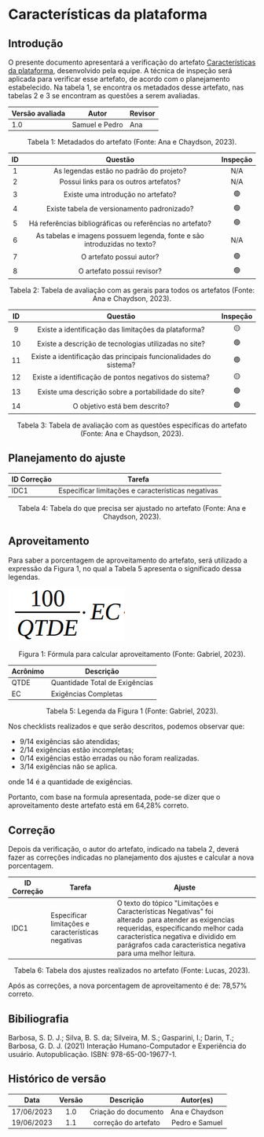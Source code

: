 # Características da plataforma

## Introdução

O presente documento apresentará a verificação do artefato [Características da plataforma](https://interacao-humano-computador.github.io/2023.1-Wikipedia/analise-de-requisitos/caracteristicaDaPlataforma/), desenvolvido pela equipe. A técnica de inspeção será aplicada para verificar esse artefato, de acordo com o planejamento estabelecido. Na tabela 1, se encontra os metadados desse artefato, nas tabelas 2 e 3 se encontram as questões a serem avaliadas.

<center>

| Versão avaliada | Autor          | Revisor |
| ---------------- | -------------- | ------- |
| 1.0              | Samuel e Pedro | Ana     |

</center>

<div style="text-align: center">
<p> Tabela 1: Metadados do artefato (Fonte: Ana e Chaydson, 2023). </p>
</div>

| ID |                                 Questão                                 | Inspeção |
| :-: | :-----------------------------------------------------------------------: | :--------: |
| 1 |                 As legendas estão no padrão do projeto?                 |    N/A    |
| 2 |                  Possui links para os outros artefatos?                  |    N/A    |
| 3 |                   Existe uma introdução no artefato?                   |     🟢     |
| 4 |                Existe tabela de versionamento padronizado?                |     🟢     |
| 5 |      Há referências bibliográficas ou referências no artefato?      |     🟢     |
| 6 | As tabelas e imagens possuem legenda, fonte e são introduzidas no texto? |    N/A    |
| 7 |                         O artefato possui autor?                         |     🟢     |
| 8 |                        O artefato possui revisor?                        |     🟢     |

<div style="text-align: center">
<p> Tabela 2: Tabela de avaliação com as gerais para todos os artefatos (Fonte: Ana e Chaydson, 2023). </p>
</div>

| ID |                              Questão                              | Inspeção |
| :-: | :-----------------------------------------------------------------: | :--------: |
| 9 |      Existe a identificação das limitações da plataforma?      |     🟡     |
| 10 |       Existe a descrição de tecnologias utilizadas no site?       |     🟢     |
| 11 | Existe a identificação das principais funcionalidades do sistema? |     🟢     |
| 12 |      Existe a identificação de pontos negativos do sistema?      |     🟡     |
| 13 |        Existe uma descrição sobre a portabilidade do site?        |     🟢     |
| 14 |                   O objetivo está bem descrito?                   |     🟢     |

<div style="text-align: center">
<p> Tabela 3: Tabela de avaliação com as questões específicas do artefato (Fonte: Ana e Chaydson, 2023). </p>
</div>

## Planejamento do ajuste

| ID Correção | Tarefa                                                |
| ------------- | ----------------------------------------------------- |
| IDC1          | Especificar limitações e características negativas |

<div style="text-align: center">
<p> Tabela 4: Tabela do que precisa ser ajustado no artefato (Fonte: Ana e Chaydson, 2023). </p>
</div>

## Aproveitamento

Para saber a porcentagem de aproveitamento do artefato, será utilizado a expressão da Figura 1, no qual a Tabela 5 apresenta o significado dessa legendas.

<img src="../../../images/formulaCalculoAproveitamento.png"  alt="legenda da fórmula da figura 1"/>
<div style="text-align: center">

<p> Figura 1: Fórmula para calcular aproveitamento (Fonte: Gabriel, 2023). </p>
</div>

| Acrônimo | Descrição                     |
| --------- | ------------------------------- |
| QTDE      | Quantidade Total de Exigências |
| EC        | Exigências Completas           |

<div style="text-align: center">
<p> Tabela 5: Legenda da Figura 1 (Fonte: Gabriel, 2023). </p>
</div>

Nos checklists realizados e que serão descritos, podemos observar que:

- 9/14 exigências são atendidas;
- 2/14 exigências estão incompletas;
- 0/14 exigências estão erradas ou não foram realizadas.
- 3/14 exigências não se aplica.

onde 14 é a quantidade de exigências.

Portanto, com base na formula apresentada, pode-se dizer que o aproveitamento deste artefato está em 64,28% correto.

## Correção

Depois da verificação, o autor do artefato, indicado na tabela 2, deverá fazer as correções indicadas no planejamento dos ajustes e calcular a nova porcentagem.

| ID Correção | Tarefa                                                | Ajuste                                                                                                                                                                                                                                                   |
| ------------- | ----------------------------------------------------- | -------------------------------------------------------------------------------------------------------------------------------------------------------------------------------------------------------------------------------------------------------- |
| IDC1          | Especificar limitações e características negativas | O texto do tópico "Limitações e Características Negativas" foi alterado  para atender as exigencias requeridas, especificando melhor cada caracteristica negativa e dividido em parágrafos cada caracteristica negativa para uma melhor leitura. |

<!-- Atualizar histórico de versão, após corrigir. -->

<div style="text-align: center">
<p> Tabela 6: Tabela dos ajustes realizados no artefato (Fonte: Lucas, 2023). </p>
</div>

Após as correções, a nova porcentagem de aproveitamento é de: 78,57% correto.

## Bibiliografia

Barbosa, S. D. J.; Silva, B. S. da; Silveira, M. S.; Gasparini, I.; Darin, T.; Barbosa, G. D. J. (2021) Interação Humano-Computador e Experiência do usuário. Autopublicação. ISBN: 978-65-00-19677-1.

## Histórico de versão

|    Data    | Versão |      Descrição      |   Autor(es)   |
| :--------: | :-----: | :--------------------: | :------------: |
| 17/06/2023 |   1.0   | Criação do documento | Ana e Chaydson |
| 19/06/2023 |   1.1   | correção do artefato | Pedro e Samuel |
